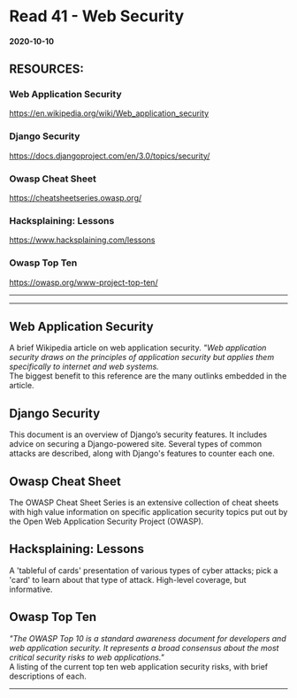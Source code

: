 # Read 41 - Web Security

#### 2020-10-10

## RESOURCES:
### Web Application Security
https://en.wikipedia.org/wiki/Web_application_security <br>

### Django Security
https://docs.djangoproject.com/en/3.0/topics/security/ <br>

### Owasp Cheat Sheet
https://cheatsheetseries.owasp.org/ <br>

### Hacksplaining: Lessons
https://www.hacksplaining.com/lessons <br>

### Owasp Top Ten
https://owasp.org/www-project-top-ten/ <br>

---
---

## Web Application Security
A brief Wikipedia article on web application security. *"Web application security draws on the principles of application security but applies them specifically to internet and web systems.* <br>
The biggest benefit to this reference are the many outlinks embedded in the article. <br>

## Django Security
This document is an overview of Django’s security features. It includes advice on securing a Django-powered site. Several types of common attacks are described, along with Django's features to counter each one. <br>

## Owasp Cheat Sheet
The OWASP Cheat Sheet Series is an extensive collection of cheat sheets with high value information on specific application security topics put out by the Open Web Application Security Project (OWASP). <br>

## Hacksplaining: Lessons
A 'tableful of cards' presentation of various types of cyber attacks; pick a 'card' to learn about that type of attack. High-level coverage, but informative. <br>

## Owasp Top Ten
*"The OWASP Top 10 is a standard awareness document for developers and web application security. It represents a broad consensus about the most critical security risks to web applications."* <br>
A listing of the current top ten web application security risks, with brief descriptions of each. <br>

---
